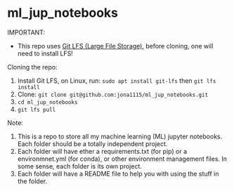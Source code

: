 # ml_jup_notebooks

IMPORTANT:
- This repo uses [Git LFS (Large File Storage)](https://docs.github.com/en/repositories/working-with-files/managing-large-files/about-git-large-file-storage), before cloning, one will need to install LFS!

Cloning the repo:
1. Install Git LFS, on Linux, run: `sudo apt install git-lfs` then `git lfs install`
2. Clone: `git clone git@github.com:jona1115/ml_jup_notebooks.git`
3. `cd ml_jup_notebooks`
4. `git lfs pull`

Note:
1. This is a repo to store all my machine learning (ML) jupyter notebooks. Each folder should be a totally independent project.
2. Each folder will have ether a requirements.txt (for pip) or a environmnet.yml (for conda), or other environment management files. In some sense, each folder is its own project.
3. Each folder will have a README file to help you with using the stuff in the folder.
